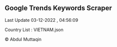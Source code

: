 

## Google Trends Keywords Scraper 
 
Last Update 03-12-2022 , 04:56:09

Country List :
VIETNAM.json



© Abdul Muttaqin 
